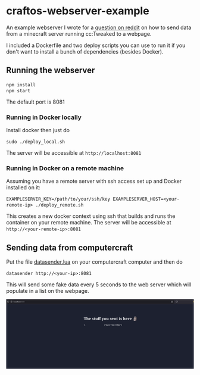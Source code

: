 # craftos-webserver-example

An example webserver I wrote for a [question on reddit](https://www.reddit.com/r/ComputerCraft/comments/1l8nxvj/computercraft_remote_access/) on how to send data from a minecraft server running cc:Tweaked to a webpage.

I included a Dockerfile and two deploy scripts you can use to run it if you don't want to install a bunch of dependencies (besides Docker).

## Running the webserver
```
npm install
npm start
```
The default port is 8081

### Running in Docker locally
Install docker then just do
```
sudo ./deploy_local.sh
```
The server will be accessible at `http://localhost:8081`

### Running in Docker on a remote machine
Assuming you have a remote server with ssh access set up and Docker installed on it:
```
EXAMPLESERVER_KEY=/path/to/your/ssh/key EXAMPLESERVER_HOST=<your-remote-ip> ./deploy_remote.sh
```
This creates a new docker context using ssh that builds and runs the container on your remote machine.
The server will be accessible at `http://<your-remote-ip>:8081`

## Sending data from computercraft
Put the file [datasender.lua](/datasender.lua) on your computercraft computer and then do
```
datasender http://<your-ip>:8081
```
This will send some fake data every 5 seconds to the web server which will populate in a list on the webpage.

![the webpage](/images/example_webpage.png "Here's what it looks like")

